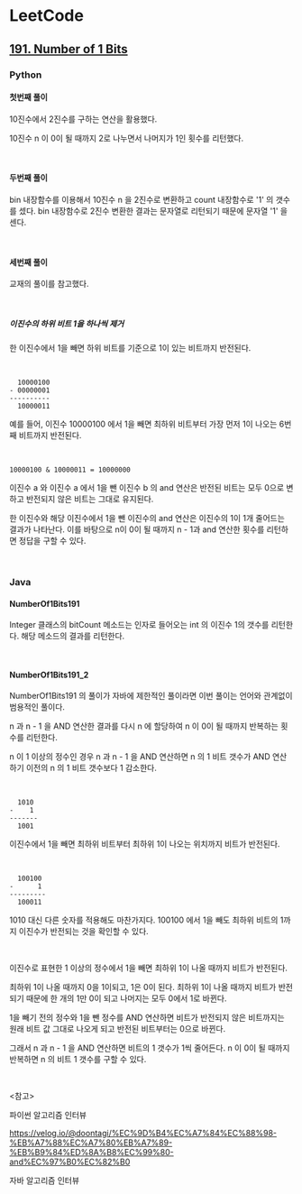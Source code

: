 # LeetCode

## [191. Number of 1 Bits](https://leetcode.com/problems/number-of-1-bits/)

### Python

#### 첫번째 풀이

10진수에서 2진수를 구하는 연산을 활용했다.

10진수 n 이 0이 될 때까지 2로 나누면서 나머지가 1인 횟수를 리턴했다.

<br>

#### 두번째 풀이

bin 내장함수를 이용해서 10진수 n 을 2진수로 변환하고 count 내장함수로 '1' 의 갯수를 셌다. bin 내장함수로 2진수 변환한 결과는 문자열로 리턴되기 때문에 문자열 '1' 을 센다.

<br>

#### 세번째 풀이

교재의 풀이를 참고했다.

<br>

##### 이진수의 하위 비트 1을 하나씩 제거

한 이진수에서 1을 빼면 하위 비트를 기준으로 1이 있는 비트까지 반전된다.

<br>

```
  10000100
- 00000001
----------
  10000011
```

예를 들어, 이진수 10000100 에서 1을 빼면 최하위 비트부터 가장 먼저 1이 나오는 6번째 비트까지 반전된다.

<br>

```
10000100 & 10000011 = 10000000
```

이진수 a 와 이진수 a 에서 1을 뺀 이진수 b 의 and 연산은 반전된 비트는 모두 0으로 변하고 반전되지 않은 비트는 그대로 유지된다.

한 이진수와 해당 이진수에서 1을 뺀 이진수의 and 연산은 이진수의 1이 1개 줄어드는 결과가 나타난다. 이를 바탕으로 n이 0이 될 때까지 n - 1과 and 연산한 횟수를 리턴하면 정답을 구할 수 있다.

<br>

### Java

#### NumberOf1Bits191

Integer 클래스의 bitCount 메소드는 인자로 들어오는 int 의 이진수 1의 갯수를 리턴한다. 해당 메소드의 결과를 리턴한다.

<br>

#### NumberOf1Bits191_2

NumberOf1Bits191 의 풀이가 자바에 제한적인 풀이라면 이번 풀이는 언어와 관계없이 범용적인 풀이다.

n 과 n - 1 을 AND 연산한 결과를 다시 n 에 할당하여 n 이 0이 될 때까지 반복하는 횟수를 리턴한다.

n 이 1 이상의 정수인 경우 n 과 n - 1 을 AND 연산하면 n 의 1 비트 갯수가 AND 연산하기 이전의 n 의 1 비트 갯수보다 1 감소한다.

<br>

```
  1010
-    1
-------
  1001
```

이진수에서 1을 빼면 최하위 비트부터 최하위 1이 나오는 위치까지 비트가 반전된다.

<br>

```
  100100
-      1
---------
  100011
```

1010 대신 다른 숫자를 적용해도 마찬가지다. 100100 에서 1을 빼도 최하위 비트의 1까지 이진수가 반전되는 것을 확인할 수 있다.

<br>

이진수로 표현한 1 이상의 정수에서 1을 빼면 최하위 1이 나올 때까지 비트가 반전된다. 

최하위 1이 나올 때까지 0을 1이되고, 1은 0이 된다. 최하위 1이 나올 때까지 비트가 반전되기 때문에 한 개의 1만 0이 되고 나머지는 모두 0에서 1로 바뀐다.

1을 빼기 전의 정수와 1을 뺀 정수를 AND 연산하면 비트가 반전되지 않은 비트까지는 원래 비트 값 그대로 나오게 되고 반전된 비트부터는 0으로 바뀐다.

그래서 n 과 n - 1 을 AND 연산하면 비트의 1 갯수가 1씩 줄어든다. n 이 0이 될 때까지 반복하면 n 의 비트 1 갯수를 구할 수 있다.

<br>

<참고>

파이썬 알고리즘 인터뷰

https://velog.io/@doontagi/%EC%9D%B4%EC%A7%84%EC%88%98-%EB%A7%88%EC%A7%80%EB%A7%89-%EB%B9%84%ED%8A%B8%EC%99%80-and%EC%97%B0%EC%82%B0

자바 알고리즘 인터뷰



